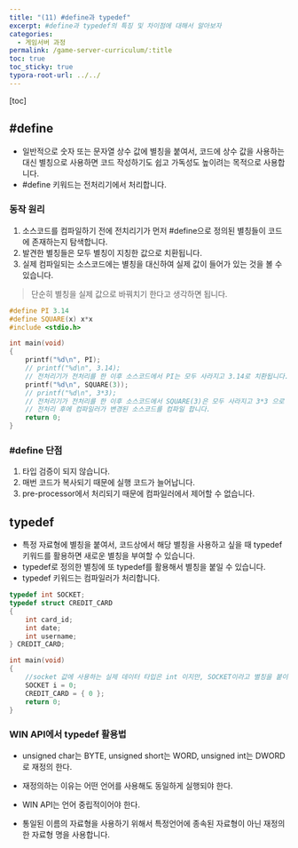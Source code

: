 ```yaml
---
title: "(11) #define과 typedef"
excerpt: #define과 typedef의 특징 및 차이점에 대해서 알아보자
categories: 
  - 게임서버 과정
permalink: /game-server-curriculum/:title
toc: true
toc_sticky: true
typora-root-url: ../../
---
```


[toc]

## #define

- 일반적으로 숫자 또는 문자열 상수 값에 별칭을 붙여서, 코드에 상수 값을 사용하는 대신 별칭으로 사용하면 코드 작성하기도 쉽고 가독성도 높이려는 목적으로 사용합니다.
- #define 키워드는 전처리기에서 처리합니다.

### 동작 원리

1. 소스코드를 컴파일하기 전에 전치리기가 먼저 #define으로 정의된 별칭들이 코드에 존재하는지 탐색합니다.
2. 발견한 별칭들은 모두 별칭이 지칭한 값으로 치환됩니다. 
3. 실제 컴파일되는 소스코드에는 별칭을 대신하여 실제 값이 들어가 있는 것을 볼 수 있습니다.

> 단순히 별칭을 실제 값으로 바꿔치기 한다고 생각하면 됩니다. 

~~~cpp
#define PI 3.14
#define SQUARE(x) x*x
#include <stdio.h>

int main(void) 
{
    printf("%d\n", PI);
    // printf("%d\n", 3.14);
    // 전처리기가 전처리를 한 이후 소스코드에서 PI는 모두 사라지고 3.14로 치환됩니다.
    printf("%d\n", SQUARE(3)); 
    // printf("%d\n", 3*3);
    // 전처리기가 전처리를 한 이후 소스코드에서 SQUARE(3)은 모두 사라지고 3*3 으로 치환됩니다.
    // 전처리 후에 컴파일러가 변경된 소스코드를 컴파일 합니다.
    return 0;
}
~~~

### #define 단점

1. 타입 검증이 되지 않습니다.
2. 매번 코드가 복사되기 때문에 실행 코드가 늘어납니다.
3. pre-processor에서 처리되기 때문에 컴파일러에서 제어할 수 없습니다.

## typedef

- 특정 자료형에 별칭을 붙여서, 코드상에서 해당 별칭을 사용하고 싶을 때 typedef 키워드를 활용하면 새로운 별칭을 부여할 수 있습니다.
- typedef로 정의한 별칭에 또 typedef를 활용해서 별칭을 붙일 수 있습니다.
- typedef 키워드는 컴파일러가 처리합니다.

~~~ cpp
typedef int SOCKET;
typedef struct CREDIT_CARD
{
    int card_id;
    int date;
    int username;
} CREDIT_CARD;

int main(void)
{
    //socket 값에 사용하는 실제 데이터 타입은 int 이지만, SOCKET이라고 별칭을 붙이면, 특정 데이터가 어떤 자료형을 사용하는지 고민할 필요없이 별칭으로 코드를 작성하면, 컴파일러가 알아서 자료형을 int로 바꿔서 사용한다. 별칭을 사용하는게 가독성도 좋고 기억하기도 쉽습니다.
    SOCKET i = 0;
    CREDIT_CARD = { 0 };
    return 0;
}
~~~



### WIN API에서 typedef 활용법

- unsigned char는 BYTE, unsigned short는 WORD, unsigned int는 DWORD로 재정의 한다. 

- 재정의하는 이유는 어떤 언어를 사용해도 동일하게 실행되야 한다. 

- WIN API는 언어 중립적이어야 한다. 

- 통일된 이름의 자료형을 사용하기 위해서 특정언어에 종속된 자료형이 아닌 재정의한 자료형 명을 사용합니다.
